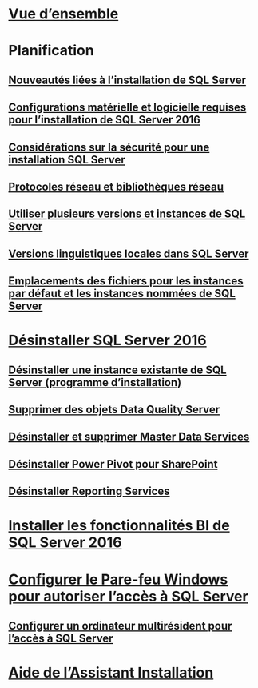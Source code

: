 # [Vue d’ensemble](planning-a-sql-server-installation.md)

# Planification
## [Nouveautés liées à l’installation de SQL Server](what-s-new-in-sql-server-installation.md)  
## [Configurations matérielle et logicielle requises pour l’installation de SQL Server 2016](hardware-and-software-requirements-for-installing-sql-server.md)  
## [Considérations sur la sécurité pour une installation SQL Server](security-considerations-for-a-sql-server-installation.md)  
## [Protocoles réseau et bibliothèques réseau](network-protocols-and-network-libraries.md)  
## [Utiliser plusieurs versions et instances de SQL Server](work-with-multiple-versions-and-instances-of-sql-server.md)  
## [Versions linguistiques locales dans SQL Server](local-language-versions-in-sql-server.md)  
## [Emplacements des fichiers pour les instances par défaut et les instances nommées de SQL Server](file-locations-for-default-and-named-instances-of-sql-server.md)  

# [Désinstaller SQL Server 2016](uninstall-sql-server.md)  
## [Désinstaller une instance existante de SQL Server (programme d’installation)](uninstall-an-existing-instance-of-sql-server-setup.md)  
## [Supprimer des objets Data Quality Server](remove-data-quality-server-objects.md)  
## [Désinstaller et supprimer Master Data Services](uninstall-and-remove-master-data-services.md)  
## [Désinstaller Power Pivot pour SharePoint](uninstall-power-pivot-for-sharepoint.md)  
## [Désinstaller Reporting Services](uninstall-reporting-services.md)  

# [Installer les fonctionnalités BI de SQL Server 2016](install-sql-server-business-intelligence-features.md)

# [Configurer le Pare-feu Windows pour autoriser l’accès à SQL Server](configure-the-windows-firewall-to-allow-sql-server-access.md)  
## [Configurer un ordinateur multirésident pour l’accès à SQL Server](configure-a-multi-homed-computer-for-sql-server-access.md)  
# [Aide de l’Assistant Installation](instance-configuration.md)
